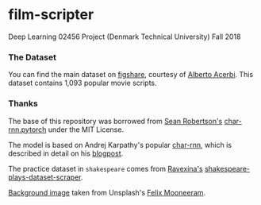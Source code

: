 # film-scripter
Deep Learning 02456 Project (Denmark Technical University)
Fall 2018

### The Dataset

You can find the main dataset on [figshare](https://figshare.com/projects/imsdb_movie_scripts/18907), courtesy of [Alberto Acerbi](https://acerbialberto.com/). This dataset contains 1,093 popular movie scripts.

### Thanks

The base of this repository was borrowed from [Sean Robertson's](https://github.com/spro) [char-rnn.pytorch](https://github.com/spro/char-rnn.pytorch) under the MIT License.

The model is based on Andrej Karpathy's popular [char-rnn](https://github.com/karpathy/char-rnn), which is described in detail on his [blogpost](https://karpathy.github.io/2015/05/21/rnn-effectiveness/).

The practice dataset in `shakespeare` comes from [Ravexina's](https://github.com/ravexina) [shakespeare-plays-dataset-scraper](https://github.com/ravexina/shakespeare-plays-dataset-scraper).

[Background image](https://unsplash.com/photos/evlkOfkQ5rE) taken from Unsplash's [Felix Mooneeram](https://unsplash.com/@felixmooneeram). 